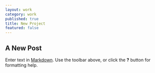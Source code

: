 ```yaml
---
layout: work
category: work
published: true
title: New Project
featured: false
---
```


## A New Post

Enter text in [Markdown](http://daringfireball.net/projects/markdown/). Use the toolbar above, or click the **?** button for formatting help.